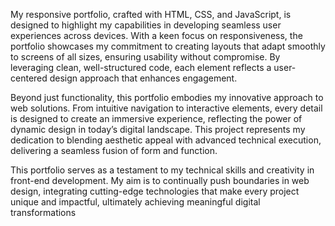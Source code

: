 My responsive portfolio, crafted with HTML, CSS, and JavaScript, is designed to highlight my capabilities in developing seamless user experiences across devices. With a keen focus on responsiveness, the portfolio showcases my commitment to creating layouts that adapt smoothly to screens of all sizes, ensuring usability without compromise. By leveraging clean, well-structured code, each element reflects a user-centered design approach that enhances engagement.

Beyond just functionality, this portfolio embodies my innovative approach to web solutions. From intuitive navigation to interactive elements, every detail is designed to create an immersive experience, reflecting the power of dynamic design in today’s digital landscape. This project represents my dedication to blending aesthetic appeal with advanced technical execution, delivering a seamless fusion of form and function.

This portfolio serves as a testament to my technical skills and creativity in front-end development. My aim is to continually push boundaries in web design, integrating cutting-edge technologies that make every project unique and impactful, ultimately achieving meaningful digital transformations
